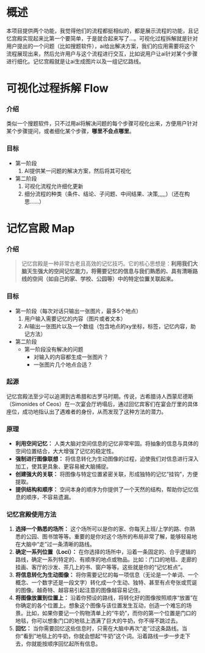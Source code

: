 # 概述

本项目提供两个功能，我觉得他们的流程都挺相似的，都是展示流程的功能，且记忆宫殿实现起来比第一个要简单，于是就合起来写了...。可视化过程拆解就是针对用户提出的一个问题（比如搜题软件），ai给出解决方案，我们的应用需要将这个流程展现出来，然后允许用户与这个流程进行交互，比如说用户让ai针对某个步骤进行细化。记忆宫殿就是让ai生成图片以及一组记忆路线。

# 可视化过程拆解 Flow

### 介绍

类似一个搜题软件，只不过用ai将解决问题的每个步骤可视化出来，方便用户针对某个步骤提问，或者细化某个步骤，**哪里不会点哪里**。


### 目标

- 第一阶段
  1. AI提供某一问题的解决方案，然后将其可视化
- 第二阶段
  1. 可视化流程允许细化更新
  2. 细分流程的种类（条件、结论、子问题、中间结果、决策,,,,,）（还在构思......）

# 记忆宫殿 Map

### 介绍

> 记忆宫殿是一种非常古老且高效的记忆技巧。它的核心思想是：**利用我们大脑天生强大的空间记忆能力，将需要记忆的信息与我们熟悉的、具有清晰路线的空间（如自己的家、学校、公园等）中的特定位置关联起来。**

### 目标

- 第一阶段（每次对话只输出一张图片，最多5个地点）
  1. 用户输入需要记忆的内容（图片或者文本）
  2. AI输出一张图片以及一个数组（包含地点的xy坐标，标签，记忆内容，助记方法）
- 第二阶段
  - 第一阶段没有解决的问题
    - 对输入的内容都生成一张图片？
    - 一张图片几个地点合适？

### 起源

记忆宫殿法至少可以追溯到古希腊和古罗马时期。传说，古希腊诗人西蒙尼德斯（Simonides of Ceos）在一次宴会厅坍塌后，通过回忆宾客们在宴会厅里的具体座位，成功地指认出了遇难者的身份，从而发现了这种方法的潜力。

### 原理

- **利用空间记忆：** 人类大脑对空间信息的记忆非常牢固。将抽象的信息与具体的空间位置结合，大大增强了记忆的稳定性。
- **强制进行图像联想：** 将信息转化为生动图像的过程，迫使我们对信息进行深入加工，使其更具象、更容易被大脑捕捉。
- **创建强大的关联：** 将图像与特定位置紧密关联，形成独特的记忆“挂钩”，方便提取。
- **提供结构和顺序：** 空间本身的顺序为你提供了一个天然的结构，帮助你记忆信息的顺序，不容易遗漏。

### 记忆宫殿使用方法

1. **选择一个熟悉的场所：** 这个场所可以是你的家、你每天上班/上学的路、你熟悉的公园、图书馆等等。重要的是你对这个场所的布局非常了解，能够轻易地在大脑中“走”过一条清晰的路线。
2. **确定一系列位置（Loci）：** 在你选择的场所中，沿着一条固定的、合乎逻辑的路线，确定一系列特定的、有顺序的地点或物品。比如：门口的地毯、走廊的挂画、客厅的沙发、茶几上的书、窗户等等。这些就是你的“记忆桩点”。
3. **将信息转化为生动图像：** 将你需要记忆的每一项信息（无论是一个单词、一个概念、一个数字还是一段文字）转化成一个生动、独特、甚至有点夸张或荒诞的图像。越奇特、越容易引起注意的图像越容易记住。
4. **将图像放置到位置上：** 沿着你预设的路线，将转化好的图像按照顺序“放置”在你确定的各个位置上。想象这个图像与该位置发生互动，创造一个难忘的场景。比如，如果你要记一个购物清单上的“牛奶”，而你的第一个位置是门口的地毯，你可以想象门口的地毯上洒满了巨大的牛奶，你不得不跳过去。
5. **回忆：** 当你需要回忆这些信息时，只需在大脑中再次“走”过这条路线。当你“看到”地毯上的牛奶，你就会想起“牛奶”这个词。沿着路线一步一步走下去，你就能按顺序回忆起所有信息。
